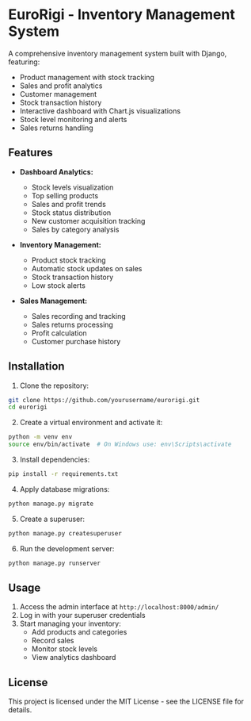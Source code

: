# EuroRigi - Inventory Management System

A comprehensive inventory management system built with Django, featuring:

- Product management with stock tracking
- Sales and profit analytics
- Customer management
- Stock transaction history
- Interactive dashboard with Chart.js visualizations
- Stock level monitoring and alerts
- Sales returns handling

## Features

- **Dashboard Analytics:**
  - Stock levels visualization
  - Top selling products
  - Sales and profit trends
  - Stock status distribution
  - New customer acquisition tracking
  - Sales by category analysis

- **Inventory Management:**
  - Product stock tracking
  - Automatic stock updates on sales
  - Stock transaction history
  - Low stock alerts

- **Sales Management:**
  - Sales recording and tracking
  - Sales returns processing
  - Profit calculation
  - Customer purchase history

## Installation

1. Clone the repository:
```bash
git clone https://github.com/yourusername/eurorigi.git
cd eurorigi
```

2. Create a virtual environment and activate it:
```bash
python -m venv env
source env/bin/activate  # On Windows use: env\Scripts\activate
```

3. Install dependencies:
```bash
pip install -r requirements.txt
```

4. Apply database migrations:
```bash
python manage.py migrate
```

5. Create a superuser:
```bash
python manage.py createsuperuser
```

6. Run the development server:
```bash
python manage.py runserver
```

## Usage

1. Access the admin interface at `http://localhost:8000/admin/`
2. Log in with your superuser credentials
3. Start managing your inventory:
   - Add products and categories
   - Record sales
   - Monitor stock levels
   - View analytics dashboard


## License

This project is licensed under the MIT License - see the LICENSE file for details. 